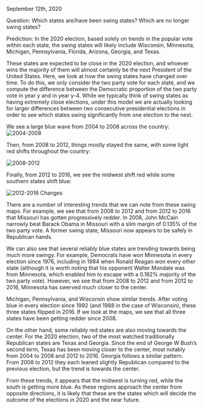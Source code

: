 September 12th, 2020

Question: Which states are/have been swing states? Which are no longer swing states?

Prediction: In the 2020 election, based solely on trends in the popular vote within each state, the swing states will likely include Wisconsin, Minnesota, Michigan, Pennsylvania, Florida, Arizona, Georgia, and Texas.

These states are expected to be close in the 2020 election, and whoever wins the majority of them will almost certainly be the next President of the United States. Here, we look at how the swing states have changed over time. To do this, we only consider the two party vote for each state, and we compute the difference between the Democratic proportion of the two party vote in year y and in year y-4. While we typically think of swing states as having extremely close elections, under this model we are actually looking for larger differences between two consecutive presidential elections in order to see which states swing significantly from one election to the next.

We see a large blue wave from 2004 to 2008 across the country:
![2004-2008](https://user-images.githubusercontent.com/70708980/92980174-1d602000-f463-11ea-9124-c388c1d62c7d.png)

Then, from 2008 to 2012, things mostly stayed the same, with some light red shifts throughout the country:

![2008-2012](https://user-images.githubusercontent.com/70708980/92979981-5ba90f80-f462-11ea-8060-e1493a25b99f.png)

Finally, from 2012 to 2016, we see the midwest shift red while some southern states shift blue:

![2012-2016 Changes](https://user-images.githubusercontent.com/70708980/92979984-5ea40000-f462-11ea-8bfd-c8a9481be140.png)

There are a number of interesting trends that we can note from these swing maps. For example, we see that from 2008 to 2012 and from 2012 to 2016 that Missouri has gotten progressively redder. In 2008, John McCain narrowly beat Barack Obama in Missouri with a slim margin of 0.135% of the two party vote. A former swing state, Missouri now appears to be safely in Republican hands.
 
We can also see that several reliably blue states are trending towards being much more swingy. For example, Democrats have won Minnesota in every election since 1976, including in 1984 when Ronald Reagan won every other state (although it is worth noting that his opponent Walter Mondale was from Minnesota, which enabled him to escape with a 0.182% majority of the two party vote). However, we see that from 2008 to 2012 and from 2012 to 2016, Minnesota has swerved much closer to the center.
 
Michigan, Pennsylvania, and Wisconsin show similar trends. After voting blue in every election since 1992 (and 1988 in the case of Wisconsin), these three states flipped in 2016. If we look at the maps, we see that all three states have been getting redder since 2008.
 
On the other hand, some reliably red states are also moving towards the center. For the 2020 election, two of the most watched traditionally Republican states are Texas and Georgia. Since the end of George W Bush’s second term, Texas has been moving closer to the center, most notably from 2004 to 2008 and 2012 to 2016. Georgia follows a similar pattern. From 2008 to 2012 they each leaned slightly Republican compared to the previous election, but the trend is towards the center.
 
From these trends, it appears that the midwest is turning red, while the south is getting more blue. As these regions approach the center from opposite directions, it is likely that these are the states which will decide the outcome of the elections in 2020 and the near future. 

